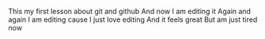 This my first lesson about git and github
And now I am editing it
Again and again I am editing cause 
I just love editing
And it feels great
But am just tired now

